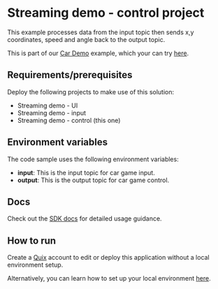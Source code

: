 # Streaming demo - control project

This example processes data from the input topic then sends x,y coordinates, speed and angle back to the output topic.

This is part of our [Car Demo](https://quix.io/data-stream-processing-example/) example, which your can try [here](https://quix.io/demos/cardemo/qr).

## Requirements/prerequisites

Deploy the following projects to make use of this solution:
 - Streaming demo - UI
 - Streaming demo - input
 - Streaming demo - control (this one)

## Environment variables

The code sample uses the following environment variables:

- **input**: This is the input topic for car game input.
- **output**: This is the output topic for car game control.

## Docs
Check out the [SDK docs](https://docs.quix.io/sdk-intro.html) for detailed usage guidance.


## How to run
Create a [Quix](https://portal.platform.quix.ai/self-sign-up?xlink=github) account to edit or deploy this application without a local environment setup.

Alternatively, you can learn how to set up your local environment [here](https://docs.quix.io/sdk/python-setup.html).

